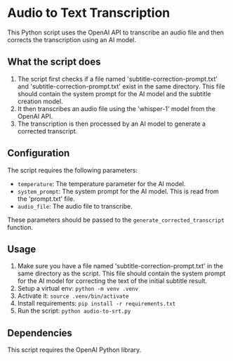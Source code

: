 # Audio to Text Transcription

This Python script uses the OpenAI API to transcribe an audio file and then corrects the transcription using an AI model.

## What the script does

1. The script first checks if a file named 'subtitle-correction-prompt.txt' and 'subtitle-correction-prompt.txt' exist in the same directory. This file should contain the system prompt for the AI model and the subtitle creation model.
2. It then transcribes an audio file using the 'whisper-1' model from the OpenAI API.
3. The transcription is then processed by an AI model to generate a corrected transcript.

## Configuration

The script requires the following parameters:

- `temperature`: The temperature parameter for the AI model.
- `system_prompt`: The system prompt for the AI model. This is read from the 'prompt.txt' file.
- `audio_file`: The audio file to transcribe.

These parameters should be passed to the `generate_corrected_transcript` function.

## Usage

1. Make sure you have a file named 'subtitle-correction-prompt.txt' in the same directory as the script. This file should contain the system prompt for the AI model for correcting the text of the initial subtitle result.
2. Setup a virtual env:
   ```python -m venv .venv```
3. Activate it:
   ```source .venv/bin/activate```
4. Install requirements:
   ```pip install -r requirements.txt```
5. Run the script:
   ```python audio-to-srt.py```

## Dependencies

This script requires the OpenAI Python library.

